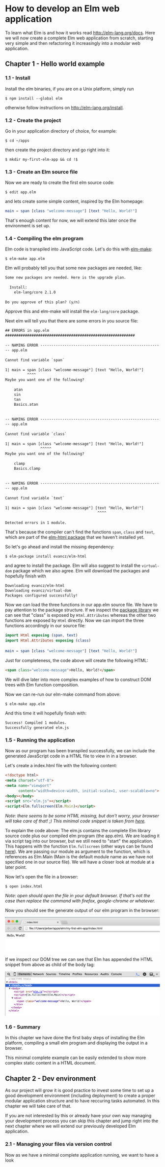 # How to develop an Elm web application

To learn what Elm is and how it works read http://elm-lang.org/docs. Here we
will now create a complete Elm web application from scratch, starting very
simple and then refactoring it increasingly into a modular web application.

## Chapter 1 - Hello world example

### 1.1 - Install

Install the elm binaries, if you are on a Unix platform, simply run

    $ npm install --global elm

otherwise follow instructions on http://elm-lang.org/install.

### 1.2 - Create the project

Go in your application directory of choice, for example:

    $ cd ~/apps 

then create the project directory and go right into it:

    $ mkdir my-first-elm-app && cd !$

### 1.3 - Create an Elm source file

Now we are ready to create the first elm source code:

    $ edit app.elm

and lets create some simple content, inspired by the Elm homepage:

```Elm
main = span [class "welcome-message"] [text "Hello, World!"]
```

That's enough content for now, we will extend this later once the environment
is set up.

### 1.4 - Compiling the elm program

Elm code is transpiled into JavaScript code. Let's do this with
[elm-make](https://github.com/elm-lang/elm-make):

    $ elm-make app.elm

Elm will probably tell you that some new packages are needed, like:

```
Some new packages are needed. Here is the upgrade plan.

  Install:
    elm-lang/core 2.1.0

Do you approve of this plan? (y/n)
```

Approve this and elm-make will install the `elm-lang/core` package.

Next elm will tell you that there are some errors in you source file:

```
## ERRORS in app.elm ###########################################################

-- NAMING ERROR -------------------------------------------------------- app.elm

Cannot find variable `span`

1| main = span [class "welcome-message"] [text "Hello, World!"]
          ^^^^
Maybe you want one of the following?

    atan
    sin
    tan
    Basics.atan


-- NAMING ERROR -------------------------------------------------------- app.elm

Cannot find variable `class`

1| main = span [class "welcome-message"] [text "Hello, World!"]
                ^^^^^
Maybe you want one of the following?

    clamp
    Basics.clamp


-- NAMING ERROR -------------------------------------------------------- app.elm

Cannot find variable `text`

1| main = span [class "welcome-message"] [text "Hello, World!"]
                                          ^^^^

Detected errors in 1 module.
```

That's because the compiler can't find the functions `span`, `class` and `text`,
which are part of the [elm-html package](https://github.com/evancz/elm-html) 
that we haven't installed yet.

So let's go ahead and install the missing dependency:

    $ elm-package install evancz/elm-html

and agree to install the package. Elm will also suggest to install the
`virtual-dom` package which we also agree. Elm will download the packages and
hopefully finish with

```
Downloading evancz/elm-html
Downloading evancz/virtual-dom
Packages configured successfully!
```

Now we can load the three functions in our app.elm source file. We have to pay
attention to the package structure. If we inspect the
[package library](http://package.elm-lang.org/packages/evancz/elm-html/4.0.1)
we can see that "class" is exposed by `Html.Attributes` whereas the other two
functions are exposed by `Html` directly. Now we can import the three functions
accordingly in our source file:

```Elm
import Html exposing (span, text)
import Html.Attributes exposing (class)

main = span [class "welcome-message"] [text "Hello, World!"]
```

Just for completeness, the code above will create the following HTML:
```HTML
<span class="welcome-message">Hello, World!</span>
```

We will dive later into more complex examples of how to construct DOM trees
with Elm function composition.

Now we can re-run our elm-make command from above:

    $ elm-make app.elm

And this time it will hopefully finish with:

```
Success! Compiled 1 modules.
Successfully generated elm.js
```

### 1.5 - Running the application

Now as our program has been transpiled successfully, we can include the
generated JavaScript code in a HTML file to view in in a browser.

Let's create a index.html file with the following content:
```HTML
<!doctype html>
<meta charset="utf-8">
<meta name="viewport"
      content="width=device-width, initial-scale=1, user-scalable=no">
<body></body>
<script src="elm.js"></script>
<script>Elm.fullscreen(Elm.Main)</script>
```

_Note: there seems to be some HTML missing, but don't worry, your browser will
take care of that! ;) This minimal code snippet is taken from
[here](https://github.com/henrikjoreteg/hjs-webpack#html-optional-can-be-boolean-or-function)._

To explain the code above: The elm.js contains the complete Elm library source
code plus our compiled elm program (the app.elm). We are loading it via script
tag into our browser, but we still need to "start" the application. This happens
with the function `Elm.fullscreen` (other ways can be found
[here](http://elm-lang.org/guide/interop)). We are passing our module as argument
to the function, which is references as Elm.Main (Main is the default module
name as we have not specified one in our source file). We will have a closer
look at module at a later point.

Now let's open the file in a browser:

    $ open index.html

_Note: open should open the file in your default browser. If that's not the
case then replace the command with firefox, google-chrome or whatever._

Now you should see the generate output of our elm program in the browser:

![Browser Screenshow Hello World Example](/docs/assets/hello-world.png?raw=true)

If we inspect our DOM tree we can see that Elm has appended the HTML snippet
from above as child of the body tag:

![DOM Tree Hello World Example](/docs/assets/dom-tree-hello-world.png?raw=true)

### 1.6 - Summary

In this chapter we have done the first baby steps of installing the Elm
platform, compiling a small elm program and displaying the output in a browser.

This minimal complete example can be easily extended to show more complex
static content in a HTML document.

## Chapter 2 - Dev environment

As our project will grow it is good practice to invest some time to set up a
good development environment (including deployment) to create a proper modular
application structure and to have reccuring tasks automated. In this chapter
we will take care of that.

If you are not interested by this or already have your own way managing your
development process you can skip this chapter and jump right into the next
chapter where we will extend our previously developed Elm application.

### 2.1 - Managing your files via version control

Now as we have a minimal complete application running, we want to have a look





